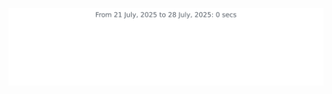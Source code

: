 <img
  src="https://github.com/pythonpete32/pythonpete32/blob/main/images/stat.svg"
  alt="My Coding Stats"
/>

